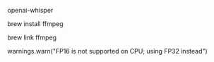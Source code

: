 openai-whisper

brew install ffmpeg

brew link ffmpeg

warnings.warn("FP16 is not supported on CPU; using FP32 instead")